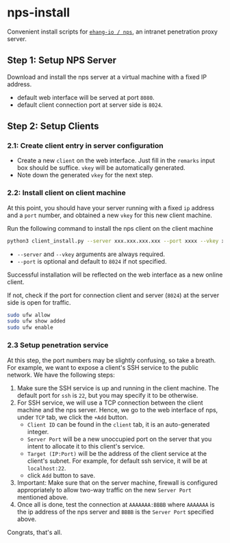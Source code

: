# nps-install

Convenient install scripts for [`ehang-io / nps`](https://github.com/ehang-io/nps), an intranet penetration proxy server.

## Step 1: Setup NPS Server

Download and install the nps server at a virtual machine with a fixed IP address.

-   default web interface will be served at port `8080`.
-   default client connection port at server side is `8024`.

## Step 2: Setup Clients

### 2.1: Create client entry in server configuration

-   Create a new `client` on the web interface. Just fill in the `remarks` input box should be suffice. `vkey` will be automatically generated.
-   Note down the generated `vkey` for the next step.

### 2.2: Install client on client machine

At this point, you should have your server running with a fixed `ip` address and a `port` number, and obtained a new `vkey` for this new client machine.

Run the following command to install the nps client on the client machine

```bash
python3 client_install.py --server xxx.xxx.xxx.xxx --port xxxx --vkey xxxxxxxx
```

-   `--server` and `--vkey` arguments are always required.
-   `--port` is optional and default to `8024` if not specified.

Successful installation will be reflected on the web interface as a new online client.

If not, check if the port for connection client and server (`8024`) at the server side is open for traffic.

```bash
sudo ufw allow
sudo ufw show added
sudo ufw enable
```

### 2.3 Setup penetration service

At this step, the port numbers may be slightly confusing, so take a breath. For example, we want to expose a client's SSH service to the public network. We have the following steps:

1. Make sure the SSH service is up and running in the client machine. The default port for `ssh` is `22`, but you may specify it to be otherwise.
2. For SSH service, we will use a TCP connection between the client machine and the nps server. Hence, we go to the web interface of nps, under `TCP` tab, we click the `+Add` button.
    - `Client ID` can be found in the `client` tab, it is an auto-generated integer.
    - `Server Port` will be a new unoccupied port on the server that you intent to allocate it to this client's service.
    - `Target (IP:Port)` will be the address of the client service at the client's subnet. For example, for default ssh service, it will be at `localhost:22`.
    - click `Add` button to save.
3. Important: Make sure that on the server machine, firewall is configured appropriately to allow two-way traffic on the new `Server Port` mentioned above.
4. Once all is done, test the connection at `AAAAAAA:BBBB` where `AAAAAAA` is the ip address of the nps server and `BBBB` is the `Server Port` specified above.

Congrats, that's all.
